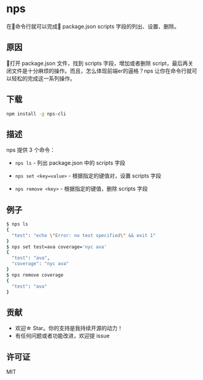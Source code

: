 # nps

在命令行就可以完成 package.json scripts 字段的列出、设置、删除。

## 原因

打开 package.json 文件，找到 scripts 字段，增加或者删除 script，最后再关闭文件是十分麻烦的操作。而且，怎么体现前端er的逼格？nps 让你在命令行就可以轻松的完成这一系列操作。

## 下载

```bash
npm install -g nps-cli
```

## 描述

nps 提供 3 个命令：

- `nps ls` - 列出 package.json 中的 scripts 字段

- `nps set <key=value>` - 根据指定的键值对，设置 scripts 字段

- `nps remove <key>` - 根据指定的键值，删除 scripts 字段

## 例子

```bash
$ nps ls
{
  "test": "echo \"Error: no test specified\" && exit 1"
}
$ nps set test=ava coverage='nyc ava'
{
  "test": "ava",
  "coverage": "nyc ava"
}
$ nps remove coverage
{
  "test": "ava"
}
```

## 贡献

- 欢迎☆ Star。你的支持是我持续开源的动力！
- 有任何问题或者功能改进，欢迎提 issue

## 许可证

MIT

